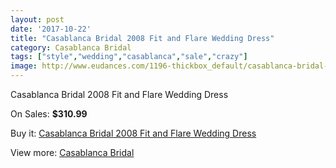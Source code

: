 ```yaml
---
layout: post
date: '2017-10-22'
title: "Casablanca Bridal 2008 Fit and Flare Wedding Dress"
category: Casablanca Bridal
tags: ["style","wedding","casablanca","sale","crazy"]
image: http://www.eudances.com/1196-thickbox_default/casablanca-bridal-2008-fit-and-flare-wedding-dress.jpg
---
```

Casablanca Bridal 2008 Fit and Flare Wedding Dress

On Sales: **$310.99**
<a href="https://www.eudances.com/en/casablanca-bridal/425-casablanca-bridal-2008-fit-and-flare-wedding-dress.html"><amp-img layout="responsive" width="600" height="600" src="//www.eudances.com/1196-thickbox_default/casablanca-bridal-2008-fit-and-flare-wedding-dress.jpg" alt="Casablanca Bridal 2008 Fit and Flare Wedding Dress 0" /></a>
<a href="https://www.eudances.com/en/casablanca-bridal/425-casablanca-bridal-2008-fit-and-flare-wedding-dress.html"><amp-img layout="responsive" width="600" height="600" src="//www.eudances.com/1198-thickbox_default/casablanca-bridal-2008-fit-and-flare-wedding-dress.jpg" alt="Casablanca Bridal 2008 Fit and Flare Wedding Dress 1" /></a>
<a href="https://www.eudances.com/en/casablanca-bridal/425-casablanca-bridal-2008-fit-and-flare-wedding-dress.html"><amp-img layout="responsive" width="600" height="600" src="//www.eudances.com/1197-thickbox_default/casablanca-bridal-2008-fit-and-flare-wedding-dress.jpg" alt="Casablanca Bridal 2008 Fit and Flare Wedding Dress 2" /></a>

Buy it: [Casablanca Bridal 2008 Fit and Flare Wedding Dress](https://www.eudances.com/en/casablanca-bridal/425-casablanca-bridal-2008-fit-and-flare-wedding-dress.html "Casablanca Bridal 2008 Fit and Flare Wedding Dress")

View more: [Casablanca Bridal](https://www.eudances.com/en/4-casablanca-bridal "Casablanca Bridal")